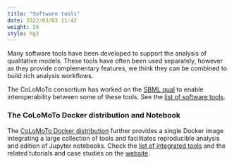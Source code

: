 ```yaml
---
title: "Software tools"
date: 2022/03/03 11:42
weight: 50
style: hg3
---
```


Many software tools have been developed to support the analysis of qualitative models.
These tools have often been used separately, however as they provide complementary features,
we think they can be combined to build rich analysis workflows.

The CoLoMoTo consortium has worked on the [SBML qual](formats/sbml) to enable interoperability
between some of these tools. See the [list of  software tools](software).

### The CoLoMoTo Docker distribution and Notebook

The [CoLoMoTo Docker distribution](colomoto-docker/) further provides a single Docker image integrating a large
collection of tools and facilitates reproducible analysis and edition of Jupyter notebooks.
Check the [list of integrated tools](https://colomoto.github.io/colomoto-docker/tools/index.html) and the related tutorials and case studies on 
the [website](https://colomoto.github.io/colomoto-docker/README.html).





